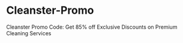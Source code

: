 # Cleanster-Promo
Cleanster Promo Code: Get 85% off  Exclusive Discounts on Premium Cleaning Services
